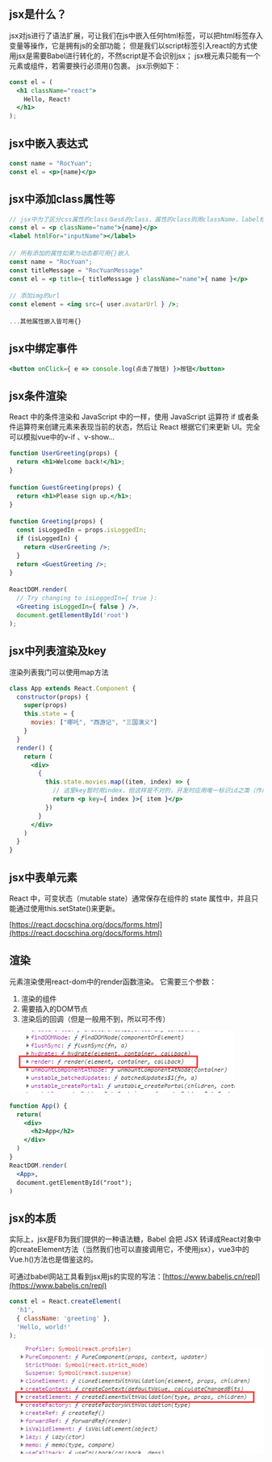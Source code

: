 ## jsx是什么？

jsx对js进行了语法扩展，可让我们在js中嵌入任何html标签，可以把html标签存入变量等操作，它是拥有js的全部功能；
但是我们以script标签引入react的方式使用jsx是需要Babel进行转化的，不然script是不会识别jsx；
jsx根元素只能有一个元素或组件，若需要换行必须用()包裹。
jsx示例如下：

```jsx
const el = (
  <h1 className="react">
    Hello, React!
  </h1>
);
```

## jsx中嵌入表达式

```jsx
const name = "RocYuan";
const el = <p>{name}</p>
```

## jsx中添加class属性等

```jsx
// jsx中为了区分css属性的class与es6的class，属性的class则用className，label标签中的for则用htmlFor替换
const el = <p className="name">{name}</p>
<label htmlFor="inputName"></label>

// 所有添加的属性如果为动态都可用{}嵌入
const name = "RocYuan";
const titleMessage = "RocYuanMessage"
const el = <p title={ titleMessage } className="name">{ name }</p>

// 添加img的url
const element = <img src={ user.avatarUrl } />;

...其他属性嵌入皆可用{}
```

## jsx中绑定事件

```jsx
<button onClick={ e => console.log(点击了按钮) }>按钮</button>
```

## jsx条件渲染

React 中的条件渲染和 JavaScript 中的一样，使用 JavaScript 运算符 if 或者条件运算符来创建元素来表现当前的状态，然后让 React 根据它们来更新 UI。完全可以模拟vue中的v-if 、v-show…

```jsx
function UserGreeting(props) {
  return <h1>Welcome back!</h1>;
}

function GuestGreeting(props) {
  return <h1>Please sign up.</h1>;
}

function Greeting(props) {
  const isLoggedIn = props.isLoggedIn;
  if (isLoggedIn) {
    return <UserGreeting />;
  }
  return <GuestGreeting />;
}

ReactDOM.render(
  // Try changing to isLoggedIn={ true }:
  <Greeting isLoggedIn={ false } />,
  document.getElementById('root')
);
```

## jsx中列表渲染及key

渲染列表我门可以使用map方法

```jsx
class App extends React.Component {
  constructor(props) {
    super(props)
    this.state = {
      movies: ["哪吒", "西游记", "三国演义"]
    }
  }
  render() {
    return (
      <div>
        {
          this.state.movies.map((item, index) => {
            // 这里key暂时用index，但这样是不对的，开发时应用唯一标识id之类（作用就不用多说了）
            return <p key={ index }>{ item }</p>
          })
        }
      </div>
    )
  }
}
```

## jsx中表单元素

React 中，可变状态（mutable state）通常保存在组件的 state 属性中，并且只能通过使用this.setState()来更新。

[https://react.docschina.org/docs/forms.html](https://react.docschina.org/docs/forms.html)

## 渲染

元素渲染使用react-dom中的render函数渲染。
它需要三个参数：
1. 渲染的组件
2. 需要插入的DOM节点
3. 渲染后的回调（但是一般用不到，所以可不传）

![](assets/【react】jsx与渲染/1.png)

```jsx
function App() {
  return(
    <div>
      <h2>App</h2>
    </div>
  )
}
ReactDOM.render(
  <App>,
  document.getElementById("root");
)
```

## jsx的本质

实际上，jsx是FB为我们提供的一种语法糖，Babel 会把 JSX 转译成React对象中的createElement方法（当然我们也可以直接调用它，不使用jsx），vue3中的Vue.h()方法也是借鉴这的。

可通过babel网站工具看到jsx用js的实现的写法：[https://www.babeljs.cn/repl](https://www.babeljs.cn/repl)

```jsx
const el = React.createElement(
  'h1',
  { className: 'greeting' },
  'Hello, world!'
);
```

![](assets/【react】jsx与渲染/2.png)

